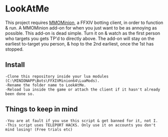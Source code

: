 # LookAtMe
This project requires [MMOMinion](https://www.mmominion.com/misc.php?page=ffxivbot), a FFXIV botting client, in order to function & run.
 A MMOMinion add-on for when you just want to be as annoying as possible.
 This add-on is dead simple. Turn it on & watch as the first person who targets you gets TP'd to directly above.
 The add-on will stay on the earliest to-target you person, & hop to the 2nd earliest, once the 1st has stopped.

## Install
    -Clone this repository inside your lua modules (C:\MINIONAPP\Bots\FFXIVMinion64\LuaMods).
    -Rename the folder name to LookAtMe.
    -Reload lua inside the game or attach the client if it hasn't already been done so.

## Things to keep in mind   
    -You are at fault if you use this script & get banned for it, not I.
    -This script uses TELEPORT HACKS. Only use it on accounts you don't mind losing! (Free trials etc)
